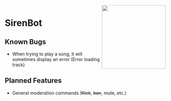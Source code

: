 <img align="right" src="https://i.imgur.com/S3WqUcR.png" height="200" width="200">

# SirenBot

## Known Bugs

* When trying to play a song, it will sometimes display an error (Error loading track)

## Planned Features

* General moderation commands (~~Kick~~, ~~ban~~, mute, etc.)

